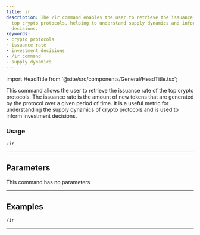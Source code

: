 ```yaml
---
title: ir
description: The /ir command enables the user to retrieve the issuance rate of the
  top crypto protocols, helping to understand supply dynamics and inform investment
  decisions.
keywords:
- crypto protocols
- issuance rate
- investment decisions
- /ir command
- supply dynamics
---
```


import HeadTitle from '@site/src/components/General/HeadTitle.tsx';

<HeadTitle title="crypto: ir - Telegram Reference | OpenBB Bot Docs" />

This command allows the user to retrieve the issuance rate of the top crypto protocols. The issuance rate is the amount of new tokens that are generated by the protocol over a given period of time. It is a useful metric for understanding the supply dynamics of crypto protocols and is used to inform investment decisions.

### Usage

```python wordwrap
/ir
```

---

## Parameters

This command has no parameters



---

## Examples

```
/ir
```

---
